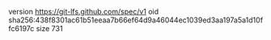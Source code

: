 version https://git-lfs.github.com/spec/v1
oid sha256:438f8301ac61b51eeaa7b66ef64d9a46044ec1039ed3aa197a5a1d10ffc6197c
size 731
